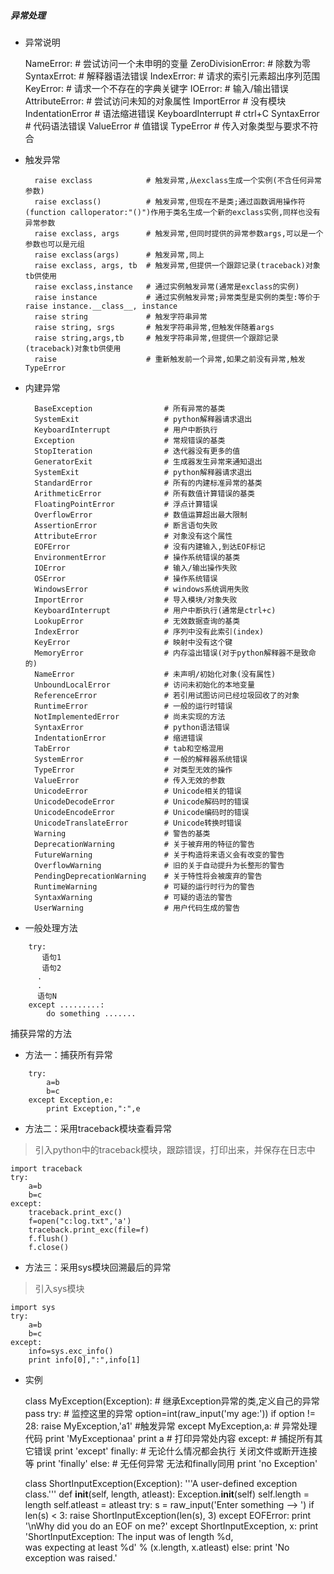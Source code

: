 <h5 id="yichangchuli">异常处理</h5>


* 异常说明

	NameError:              # 尝试访问一个未申明的变量
	ZeroDivisionError:      # 除数为零
	SyntaxErrot:            # 解释器语法错误
	IndexError:             # 请求的索引元素超出序列范围
	KeyError:               # 请求一个不存在的字典关键字
	IOError:                # 输入/输出错误
	AttributeError:         # 尝试访问未知的对象属性
	ImportError             # 没有模块
	IndentationError        # 语法缩进错误
	KeyboardInterrupt       # ctrl+C
	SyntaxError             # 代码语法错误
	ValueError              # 值错误
	TypeError               # 传入对象类型与要求不符合
	
* 触发异常

		raise exclass            # 触发异常,从exclass生成一个实例(不含任何异常参数)
		raise exclass()          # 触发异常,但现在不是类;通过函数调用操作符(function calloperator:"()")作用于类名生成一个新的exclass实例,同样也没有异常参数
		raise exclass, args      # 触发异常,但同时提供的异常参数args,可以是一个参数也可以是元组
		raise exclass(args)      # 触发异常,同上
		raise exclass, args, tb  # 触发异常,但提供一个跟踪记录(traceback)对象tb供使用
		raise exclass,instance   # 通过实例触发异常(通常是exclass的实例)
		raise instance           # 通过实例触发异常;异常类型是实例的类型:等价于raise instance.__class__, instance
		raise string             # 触发字符串异常
		raise string, srgs       # 触发字符串异常,但触发伴随着args
		raise string,args,tb     # 触发字符串异常,但提供一个跟踪记录(traceback)对象tb供使用
		raise                    # 重新触发前一个异常,如果之前没有异常,触发TypeError
		
* 内建异常
		
		BaseException                # 所有异常的基类
		SystemExit                   # python解释器请求退出
		KeyboardInterrupt            # 用户中断执行
		Exception                    # 常规错误的基类
		StopIteration                # 迭代器没有更多的值
		GeneratorExit                # 生成器发生异常来通知退出
		SystemExit                   # python解释器请求退出
		StandardError                # 所有的内建标准异常的基类
		ArithmeticError              # 所有数值计算错误的基类
		FloatingPointError           # 浮点计算错误
		OverflowError                # 数值运算超出最大限制
		AssertionError               # 断言语句失败
		AttributeError               # 对象没有这个属性
		EOFError                     # 没有内建输入,到达EOF标记
		EnvironmentError             # 操作系统错误的基类
		IOError                      # 输入/输出操作失败
		OSError                      # 操作系统错误
		WindowsError                 # windows系统调用失败
		ImportError                  # 导入模块/对象失败
		KeyboardInterrupt            # 用户中断执行(通常是ctrl+c)
		LookupError                  # 无效数据查询的基类
		IndexError                   # 序列中没有此索引(index)
		KeyError                     # 映射中没有这个键
		MemoryError                  # 内存溢出错误(对于python解释器不是致命的)
		NameError                    # 未声明/初始化对象(没有属性)
		UnboundLocalError            # 访问未初始化的本地变量
		ReferenceError               # 若引用试图访问已经垃圾回收了的对象
		RuntimeError                 # 一般的运行时错误
		NotImplementedError          # 尚未实现的方法
		SyntaxError                  # python语法错误
		IndentationError             # 缩进错误
		TabError                     # tab和空格混用
		SystemError                  # 一般的解释器系统错误
		TypeError                    # 对类型无效的操作
		ValueError                   # 传入无效的参数
		UnicodeError                 # Unicode相关的错误
		UnicodeDecodeError           # Unicode解码时的错误
		UnicodeEncodeError           # Unicode编码时的错误
		UnicodeTranslateError        # Unicode转换时错误
		Warning                      # 警告的基类
		DeprecationWarning           # 关于被弃用的特征的警告
		FutureWarning                # 关于构造将来语义会有改变的警告
		OverflowWarning              # 旧的关于自动提升为长整形的警告
		PendingDeprecationWarning    # 关于特性将会被废弃的警告
		RuntimeWarning               # 可疑的运行时行为的警告
		SyntaxWarning                # 可疑的语法的警告
		UserWarning                  # 用户代码生成的警告

* 一般处理方法

```
    try:
       语句1
       语句2
      .
      .
      语句N
    except .........:
        do something .......
```
        
捕获异常的方法

* 方法一：捕获所有异常

```  
    try:  
        a=b  
        b=c  
    except Exception,e:  
        print Exception,":",e
```

* 方法二：采用traceback模块查看异常

> 引入python中的traceback模块，跟踪错误，打印出来，并保存在日志中

    import traceback  
    try:  
        a=b  
        b=c  
    except:  
        traceback.print_exc()
        f=open("c:log.txt",'a')  
        traceback.print_exc(file=f)  
        f.flush()  
        f.close()


* 方法三：采用sys模块回溯最后的异常

> 引入sys模块

    import sys  
    try:  
        a=b  
        b=c  
    except:  
        info=sys.exc_info()  
        print info[0],":",info[1]

* 实例

	class MyException(Exception):   # 继承Exception异常的类,定义自己的异常
			pass
	try:                          # 监控这里的异常
			option=int(raw_input('my age:'))
			if option != 28:
					raise MyException,'a1'  #触发异常
	except MyException,a:         # 异常处理代码
			print 'MyExceptionaa'
			print a    # 打印异常处内容
	except:            # 捕捉所有其它错误
			print 'except'
	finally:           # 无论什么情况都会执行 关闭文件或断开连接等
		   print 'finally' 
	else:              # 无任何异常 无法和finally同用
			print 'no Exception'



	class ShortInputException(Exception):
		'''A user-defined exception class.'''
		def __init__(self, length, atleast):
			Exception.__init__(self)
			self.length = length
			self.atleast = atleast
	try:
		s = raw_input('Enter something --> ')
		if len(s) < 3:
			raise ShortInputException(len(s), 3)
	except EOFError:
		print '\nWhy did you do an EOF on me?'
	except ShortInputException, x:
		print 'ShortInputException: The input was of length %d, \
			  was expecting at least %d' % (x.length, x.atleast)
	else:
		print 'No exception was raised.' 

